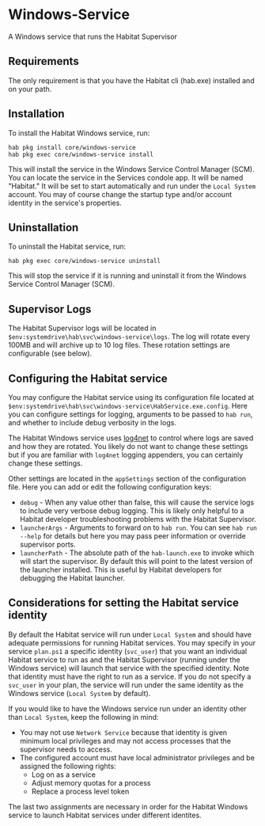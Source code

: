 ﻿# Windows-Service

A Windows service that runs the Habitat Supervisor

## Requirements

The only requirement is that you have the Habitat cli (hab.exe) installed and on your path.

## Installation

To install the Habitat Windows service, run:

```
hab pkg install core/windows-service
hab pkg exec core/windows-service install
```

This will install the service in the Windows Service Control Manager (SCM). You can locate the service in the Services condole app. It will be named "Habitat." It will be set to start automatically and run under the `Local System` account. You may of course change the startup type and/or account identity in the service's properties.

## Uninstallation

To uninstall the Habitat service, run:

```
hab pkg exec core/windows-service uninstall
```

This will stop the service if it is running and uninstall it from the Windows Service Control Manager (SCM).

## Supervisor Logs

The Habitat Supervisor logs will be located in `$env:systemdrive\hab\svc\windows-service\logs`. The log will rotate every 100MB and will archive up to 10 log files. These rotation settings are configurable (see below).

## Configuring the Habitat service

You may configure the Habitat service using its configuration file located at `$env:systemdrive\hab\svc\windows-service\HabService.exe.config`. Here you can configure settings for logging, arguments to be passed to `hab run`, and whether to include debug verbosity in the logs.

The Habitat Windows service uses [log4net](https://logging.apache.org/log4net/) to control where logs are saved and how they are rotated. You likely do not want to change these settings but if you are familiar with `log4net` logging appenders, you can certainly change these settings.

Other settings are located in the `appSettings` section of the configuration file. Here you can add or edit the following configuration keys:

* `debug` - When any value other than false, this will cause the service logs to include very verbose debug logging. This is likely only helpful to a Habitat developer troubleshooting problems with the Habitat Supervisor.
* `launcherArgs` - Arguments to forward on to `hab run`. You can see `hab run --help` for details but here you may pass peer information or override supervisor ports.
* `launcherPath` - The absolute path of the `hab-launch.exe` to invoke which will start the supervisor. By default this will point to the latest version of the launcher installed. This is useful by Habitat developers for debugging the Habitat launcher.

## Considerations for setting the Habitat service identity

By default the Habitat service will run under `Local System` and should have adequate permissions for running Habitat services. You may specify in your service `plan.ps1` a specific identity (`svc_user`) that you want an individual Habitat service to run as and the Habitat Supervisor (running under the Windows service) will launch that service with the specified identity. Note that identity must have the right to run as a service. If you do not specify a `svc_user` in your plan, the service will run under the same identity as the Windows service (`Local System` by default).

If you would like to have the Windows service run under an identity other than `Local System`, keep the following in mind:

* You may not use `Network Service` because that identity is given minimum local privileges and may not access processes that the supervisor needs to access.
* The configured account must have local administrator privileges and be assigned the following rights:
  * Log on as a service
  * Adjust memory quotas for a process
  * Replace a process level token

The last two assignments are necessary in order for the Habitat Windows service to launch Habitat services under different identites.


